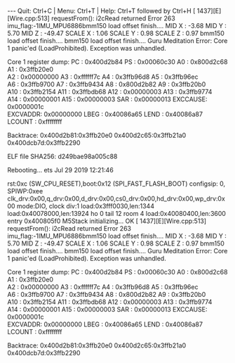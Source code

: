 --- Quit: Ctrl+C | Menu: Ctrl+T | Help: Ctrl+T followed by Ctrl+H
[  1437][E][Wire.cpp:513] requestFrom(): i2cRead returned Error 263
imu_flag:-1IMU_MPU6886bmm150 load offset finish.... 
MID X : -3.68    MID Y : 5.70    MID Z : -49.47 
SCALE X : 1.06   SCALE Y : 0.98          SCALE Z : 0.97 
bmm150 load offset finish.... 
bmm150 load offset finish.... 
Guru Meditation Error: Core  1 panic'ed (LoadProhibited). Exception was unhandled.

Core  1 register dump:
PC      : 0x400d2b84  PS      : 0x00060c30  A0      : 0x800d2c68  A1      : 0x3ffb20e0  
A2      : 0x00000000  A3      : 0xffffff7c  A4      : 0x3ffb96d8  A5      : 0x3ffb96ec  
A6      : 0x3ffb9700  A7      : 0x3ffb9434  A8      : 0x800d2b82  A9      : 0x3ffb20b0  
A10     : 0x3ffb2154  A11     : 0x3ffbdb68  A12     : 0x00000003  A13     : 0x3ffb9774  
A14     : 0x00000001  A15     : 0x00000003  SAR     : 0x00000013  EXCCAUSE: 0x0000001c  
EXCVADDR: 0x00000000  LBEG    : 0x40086a65  LEND    : 0x40086a87  LCOUNT  : 0xffffffff  


Backtrace: 0x400d2b81:0x3ffb20e0 0x400d2c65:0x3ffb21a0 0x400dcb7d:0x3ffb2290




ELF file SHA256: d249bae98a005c88

Rebooting...
ets Jul 29 2019 12:21:46

rst:0xc (SW_CPU_RESET),boot:0x12 (SPI_FAST_FLASH_BOOT)
configsip: 0, SPIWP:0xee
clk_drv:0x00,q_drv:0x00,d_drv:0x00,cs0_drv:0x00,hd_drv:0x00,wp_drv:0x00
mode:DIO, clock div:1
load:0x3fff0030,len:1344
load:0x40078000,len:13924
ho 0 tail 12 room 4
load:0x40080400,len:3600
entry 0x400805f0
M5Stack initializing...
OK
[  1437][E][Wire.cpp:513] requestFrom(): i2cRead returned Error 263
imu_flag:-1IMU_MPU6886bmm150 load offset finish.... 
MID X : -3.68    MID Y : 5.70    MID Z : -49.47 
SCALE X : 1.06   SCALE Y : 0.98          SCALE Z : 0.97 
bmm150 load offset finish.... 
bmm150 load offset finish.... 
Guru Meditation Error: Core  1 panic'ed (LoadProhibited). Exception was unhandled.

Core  1 register dump:
PC      : 0x400d2b84  PS      : 0x00060c30  A0      : 0x800d2c68  A1      : 0x3ffb20e0  
A2      : 0x00000000  A3      : 0xffffff7c  A4      : 0x3ffb96d8  A5      : 0x3ffb96ec  
A6      : 0x3ffb9700  A7      : 0x3ffb9434  A8      : 0x800d2b82  A9      : 0x3ffb20b0  
A10     : 0x3ffb2154  A11     : 0x3ffbdb68  A12     : 0x00000003  A13     : 0x3ffb9774  
A14     : 0x00000001  A15     : 0x00000003  SAR     : 0x00000013  EXCCAUSE: 0x0000001c  
EXCVADDR: 0x00000000  LBEG    : 0x40086a65  LEND    : 0x40086a87  LCOUNT  : 0xffffffff  


Backtrace: 0x400d2b81:0x3ffb20e0 0x400d2c65:0x3ffb21a0 0x400dcb7d:0x3ffb2290

